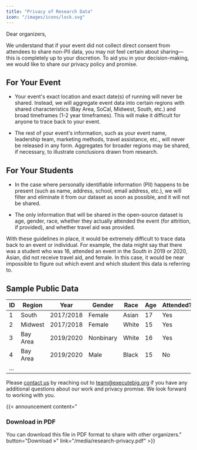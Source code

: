 ```yaml
---
title: "Privacy of Research Data"
icon: "/images/icons/lock.svg"
---
```


Dear organizers,

We understand that if your event did not collect direct consent from attendees to share non-PII data, you may not feel certain about sharing—this is completely up to your discretion. To aid you in your decision-making, we would like to share our privacy policy and promise.

## For Your Event

- Your event's exact location and exact date(s) of running will never be shared. Instead, we will aggregate event data into certain regions with shared characteristics (Bay Area, SoCal, Midwest, South, etc.) and broad timeframes (1-2 year timeframes). This will make it difficult for anyone to trace back to your event.

- The rest of your event's information, such as your event name, leadership team, marketing methods, travel assistance, etc., will never be released in any form. Aggregates for broader regions may be shared, if necessary, to illustrate conclusions drawn from research.

## For Your Students

- In the case where personally identifiable information (PII) happens to be present (such as name, address, school, email address, etc.), we will filter and eliminate it from our dataset as soon as possible, and it will not be shared.

- The only information that will be shared in the open-source dataset is age, gender, race, whether they actually attended the event (for attrition, if provided), and whether travel aid was provided.

With these guidelines in place, it would be extremely difficult to trace data back to an event or
individual. For example, the data might say that there was a student who was 16, attended an event
in the South in 2019 or 2020, Asian, did not receive travel aid, and female. In this case, it would be
near impossible to figure out which event and which student this data is referring to.

## Sample Public Data

| ID  | Region   | Year      | Gender    | Race  | Age | Attended? | AidProvided? |
| --- | -------- | --------- | --------- | ----- | --- | --------- | ------------ |
| 1   | South    | 2017/2018 | Female    | Asian | 17  | Yes       | Yes          |
| 2   | Midwest  | 2017/2018 | Female    | White | 15  | Yes       | No           |
| 3   | Bay Area | 2019/2020 | Nonbinary | White | 16  | Yes       | No           |
| 4   | Bay Area | 2019/2020 | Male      | Black | 15  | No        | No           |
| ... |

Please [contact us](/contact) by reaching out to team@executebig.org if you have any additional questions about our work and privacy promise. We look forward to working with you.

<!-- Announcement Block -->
{{< announcement content="<h3>Download in PDF</h3> You can download this file in PDF format to share with other organizers." button="Download »" link="/media/research-privacy.pdf" >}}